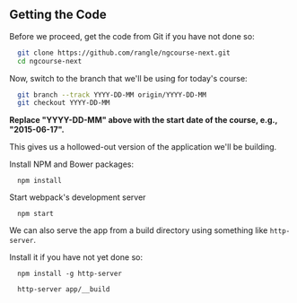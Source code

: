 ## Getting the Code

Before we proceed, get the code from Git if you have not done so:

```bash
  git clone https://github.com/rangle/ngcourse-next.git
  cd ngcourse-next
```

Now, switch to the branch that we'll be using for today's course:

```bash
  git branch --track YYYY-DD-MM origin/YYYY-DD-MM
  git checkout YYYY-DD-MM
```

**Replace "YYYY-DD-MM" above with the start date of the course, e.g., "2015-06-17".**

This gives us a hollowed-out version of the application we'll be building.

Install NPM and Bower packages:

```
  npm install
```

Start webpack's development server

```
  npm start
```

We can also serve the app from a build directory using something like `http-server`.

Install it if you have not yet done so:

```
  npm install -g http-server
```

```
  http-server app/__build
```